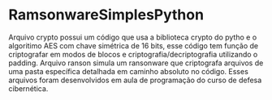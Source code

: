 # RamsonwareSimplesPython
Arquivo crypto possui um código que usa a biblioteca crypto do pytho e o algoritimo AES com chave simétrica de 16 bits, esse código tem função de criptografar em modos de blocos e criptografia/decriptografia utilizando o padding.
Arquivo ranson simula um ransonware que criptografa arquivos de uma pasta específica detalhada em caminho absoluto no código.
Esses arquivos foram desenvolvidos em aula de programação do curso de defesa cibernética. 
